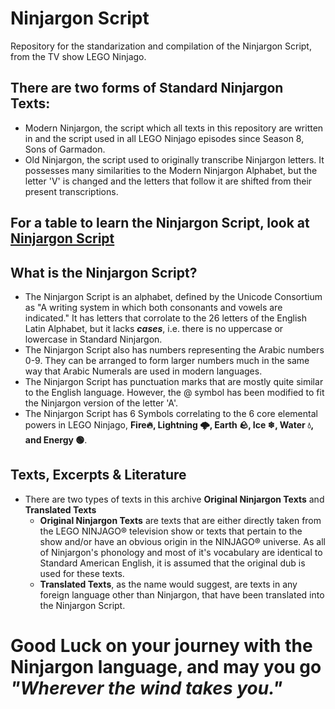# Ninjargon Script
Repository for the standarization and compilation of the Ninjargon Script, from the TV show LEGO Ninjago.


## There are two forms of Standard Ninjargon Texts:

  * Modern Ninjargon, the script which all texts in this repository are written in and the script used in all LEGO Ninjago episodes since Season 8, Sons of Garmadon.
  * Old Ninjargon, the script used to originally transcribe Ninjargon letters. It possesses many similarities to the Modern Ninjargon Alphabet, but the letter 'V' is changed and the letters that follow it are shifted from their present transcriptions.

## For a table to learn the Ninjargon Script, look at [Ninjargon Script](<https://github.com/SaharshSS/Ninjargon-Script/blob/main/Ninjargon%20Script.pdf/>)

## What is the Ninjargon Script?

  * The Ninjargon Script is an alphabet, defined by the Unicode Consortium as "A writing system in which both consonants and vowels are indicated." It has letters that corrolate to the 26 letters of the English Latin Alphabet, but it lacks ***cases***, i.e. there is no uppercase or lowercase in Standard Ninjargon.
  * The Ninjargon Script also has numbers representing the Arabic numbers 0-9. They can be arranged to form larger numbers much in the same way that Arabic Numerals are used in modern languages.
  * The Ninjargon Script has punctuation marks that are mostly quite similar to the English language. However, the @ symbol has been modified to fit the Ninjargon version of the letter 'A'.
  * The Ninjargon Script has 6 Symbols correlating to the 6 core elemental powers in LEGO Ninjago, **Fire🔥, Lightning 🌩, Earth 🪨, Ice ❄, Water 💧, and Energy 🟢**.

## Texts, Excerpts & Literature

  * There are two types of texts in this archive **Original Ninjargon Texts** and **Translated Texts**
     * **Original Ninjargon Texts** are texts that are either directly taken from the LEGO NINJAGO® television show or texts that pertain to the show and/or have an obvious origin in the NINJAGO® universe. As all of Ninjargon's phonology and most of it's vocabulary are identical to Standard American English, it is assumed that the original dub is used for these texts.
     * **Translated Texts**, as the name would suggest, are texts in any foreign language other than Ninjargon, that have been translated into the Ninjargon Script.
# Good Luck on your journey with the Ninjargon language, and may you go ***"Wherever the wind takes you."***
